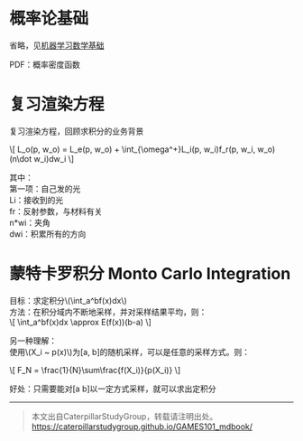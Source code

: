 # 概率论基础

省略，见[机器学习数学基础](https://windmissing.github.io/mathematics_basic_for_ML/)

PDF：概率密度函数

# 复习渲染方程

复习渲染方程，回顾求积分的业务背景

\\[
L_o(p, w_o) = L_e(p, w_o) + \int_{\omega^+}L_i(p, w_i)f_r(p, w_i, w_o)(n\dot w_i)dw_i
\\]

其中：  
第一项：自己发的光  
Li：接收到的光  
fr：反射参数，与材料有关  
n*wi：夹角  
dwi：积累所有的方向

# 蒙特卡罗积分 Monto Carlo Integration

目标：求定积分\\(\int_a^bf(x)dx\\)  
方法：在积分域内不断地采样，并对采样结果平均，则：  
\\[
\int_a^bf(x)dx \approx E(f(x))(b-a)
\\]

另一种理解：  
使用\\(X_i ~ p(x)\\)为[a, b]的随机采样，可以是任意的采样方式。则：  

\\[
F_N = \frac{1}{N}\sum\frac{f(X_i)}{p(X_i)}
\\]

好处：只需要能对[a b]以一定方式采样，就可以求出定积分


------------------------------

> 本文出自CaterpillarStudyGroup，转载请注明出处。  
> https://caterpillarstudygroup.github.io/GAMES101_mdbook/